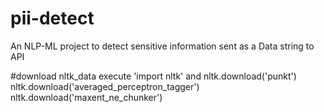 # pii-detect
An NLP-ML project to detect sensitive information sent as a Data string to API

#download nltk_data
execute 'import nltk' and 
nltk.download('punkt') 
nltk.download('averaged_perceptron_tagger')
nltk.download('maxent_ne_chunker')

